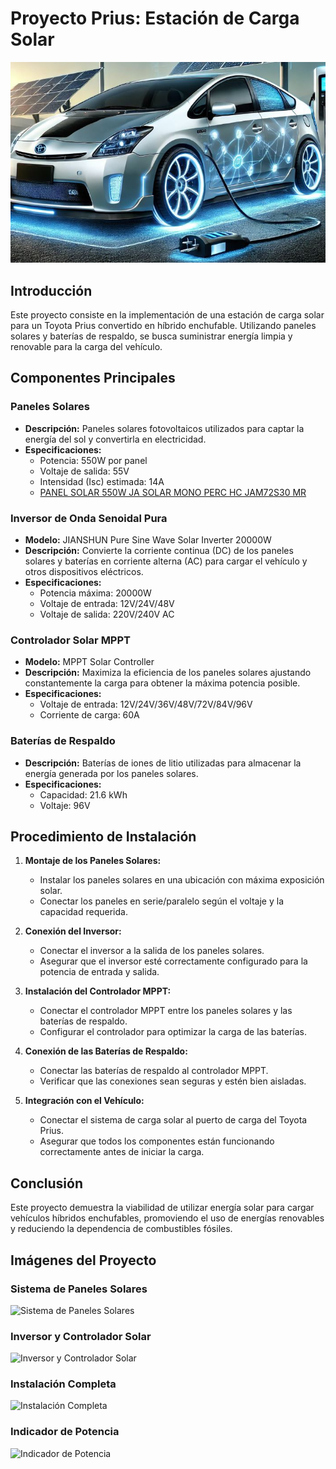 # Proyecto Prius: Estación de Carga Solar

![Toyota Prius Gen 2 Plug-in Solar](https://github.com/Lorevalles/Cargador_Solar/blob/main/Cargando.JPG)

## Introducción
Este proyecto consiste en la implementación de una estación de carga solar para un Toyota Prius convertido en híbrido enchufable. Utilizando paneles solares y baterías de respaldo, se busca suministrar energía limpia y renovable para la carga del vehículo.

## Componentes Principales

### Paneles Solares
- **Descripción:** Paneles solares fotovoltaicos utilizados para captar la energía del sol y convertirla en electricidad.
- **Especificaciones:**
  - Potencia: 550W por panel
  - Voltaje de salida: 55V
  - Intensidad (Isc) estimada: 14A
  - [PANEL SOLAR 550W JA SOLAR MONO PERC HC JAM72S30 MR](https://www.obramat.es/panel-solar-465w-ja-solar-mono-perc-hc-25037434.html)

### Inversor de Onda Senoidal Pura
- **Modelo:** JIANSHUN Pure Sine Wave Solar Inverter 20000W
- **Descripción:** Convierte la corriente continua (DC) de los paneles solares y baterías en corriente alterna (AC) para cargar el vehículo y otros dispositivos eléctricos.
- **Especificaciones:**
  - Potencia máxima: 20000W
  - Voltaje de entrada: 12V/24V/48V
  - Voltaje de salida: 220V/240V AC

### Controlador Solar MPPT
- **Modelo:** MPPT Solar Controller
- **Descripción:** Maximiza la eficiencia de los paneles solares ajustando constantemente la carga para obtener la máxima potencia posible.
- **Especificaciones:**
  - Voltaje de entrada: 12V/24V/36V/48V/72V/84V/96V
  - Corriente de carga: 60A

### Baterías de Respaldo
- **Descripción:** Baterías de iones de litio utilizadas para almacenar la energía generada por los paneles solares.
- **Especificaciones:**
  - Capacidad: 21.6 kWh
  - Voltaje: 96V

## Procedimiento de Instalación

1. **Montaje de los Paneles Solares:**
   - Instalar los paneles solares en una ubicación con máxima exposición solar.
   - Conectar los paneles en serie/paralelo según el voltaje y la capacidad requerida.

2. **Conexión del Inversor:**
   - Conectar el inversor a la salida de los paneles solares.
   - Asegurar que el inversor esté correctamente configurado para la potencia de entrada y salida.

3. **Instalación del Controlador MPPT:**
   - Conectar el controlador MPPT entre los paneles solares y las baterías de respaldo.
   - Configurar el controlador para optimizar la carga de las baterías.

4. **Conexión de las Baterías de Respaldo:**
   - Conectar las baterías de respaldo al controlador MPPT.
   - Verificar que las conexiones sean seguras y estén bien aisladas.

5. **Integración con el Vehículo:**
   - Conectar el sistema de carga solar al puerto de carga del Toyota Prius.
   - Asegurar que todos los componentes están funcionando correctamente antes de iniciar la carga.

## Conclusión
Este proyecto demuestra la viabilidad de utilizar energía solar para cargar vehículos híbridos enchufables, promoviendo el uso de energías renovables y reduciendo la dependencia de combustibles fósiles.

## Imágenes del Proyecto

### Sistema de Paneles Solares
![Sistema de Paneles Solares](ruta/a/la/imagen/IMG_1881.JPG)

### Inversor y Controlador Solar
![Inversor y Controlador Solar](ruta/a/la/imagen/IMG_2094.JPG)

### Instalación Completa
![Instalación Completa](ruta/a/la/imagen/IMG_1899.JPG)

### Indicador de Potencia
![Indicador de Potencia](ruta/a/la/imagen/IMG_2117.JPG)
